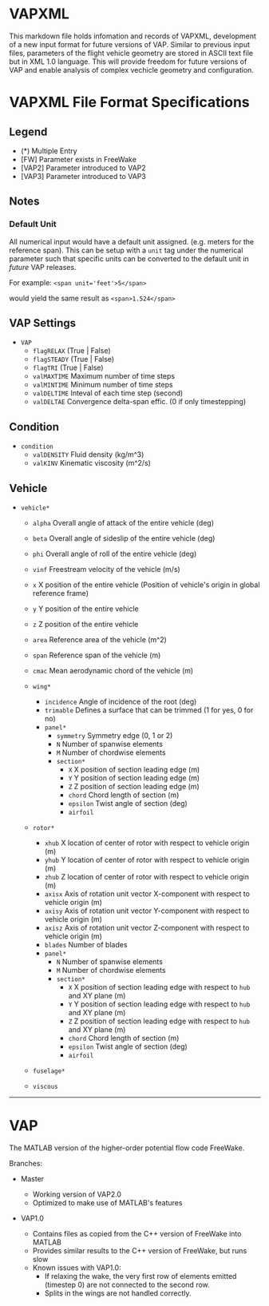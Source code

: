 # VAPXML
This markdown file holds infomation and records of VAPXML, development of a new input format for future versions of VAP. Similar to previous input files, parameters of the flight vehicle geometry are stored in ASCII text file but in XML 1.0 language. This will provide freedom for future versions of VAP and enable analysis of complex vechicle geometry and configuration. 


# VAPXML File Format Specifications
## Legend
- (\*)  Multiple Entry
- [FW] Parameter exists in FreeWake
- [VAP2] Parameter introduced to VAP2
- [VAP3] Parameter introduced to VAP3

## Notes
### Default Unit
All numerical input would have a default unit assigned. (e.g. meters for the reference span). This can be setup with a `unit` tag under the numerical parameter such that specific units can be converted to the default unit in *future* VAP releases.

For example:
`<span unit='feet'>5</span>` 

would yield the same result as
`<span>1.524</span>`


## VAP Settings
- `VAP`
	- `flagRELAX` (True | False)
	- `flagSTEADY` (True | False)
	- `flagTRI` (True | False)
	- `valMAXTIME` Maximum number of time steps
	- `valMINTIME` Minimum number of time steps
	- `valDELTIME` Inteval of each time step (second)
	- `valDELTAE` Convergence delta-span effic. (0 if only timestepping)



## Condition
- `condition`
	- `valDENSITY` Fluid density (kg/m^3)
	- `valKINV` Kinematic viscosity (m^2/s)


## Vehicle
- `vehicle*`
	- `alpha` Overall angle of attack of the entire vehicle (deg)
	- `beta` Overall angle of sideslip of the entire vehicle (deg)
	- `phi` Overall angle of roll of the entire vehicle (deg)
	- `vinf` Freestream velocity of the vehicle (m/s)
	- `x` X position of the entire vehicle (Position of vehicle's origin in global reference frame)
	- `y` Y position of the entire vehicle 
	- `z` Z position of the entire vehicle 
	- `area` Reference area of the vehicle (m^2)
	- `span` Reference span of the vehicle (m)
	- `cmac` Mean aerodynamic chord of the vehicle (m)
	
	- `wing*`
		- `incidence` Angle of incidence of the root (deg)
		- `trimable` Defines a surface that can be trimmed (1 for yes, 0 for no)
		- `panel*`
			- `symmetry` Symmetry edge (0, 1 or 2)
			- `N` Number of spanwise elements
			- `M` Number of chordwise elements
			- `section*`
				- `X` X position of section leading edge (m)
				- `Y` Y position of section leading edge (m)
				- `Z` Z position of section leading edge (m)
				- `chord` Chord length of section (m)
				- `epsilon` Twist angle of section (deg)
				- `airfoil`

	- `rotor*`
		- `xhub` X location of center of rotor with respect to vehicle origin (m)
		- `yhub` Y location of center of rotor with respect to vehicle origin (m)
		- `zhub` Z location of center of rotor with respect to vehicle origin (m)
		- `axisx` Axis of rotation unit vector X-component with respect to vehicle origin (m)
		- `axisy` Axis of rotation unit vector Y-component with respect to vehicle origin (m)
		- `axisz` Axis of rotation unit vector Z-component with respect to vehicle origin (m)
		- `blades` Number of blades
		- `panel*`
			- `N` Number of spanwise elements
			- `M` Number of chordwise elements
			- `section*`
				- `X` X position of section leading edge with respect to `hub` and XY plane (m)
				- `Y` Y position of section leading edge with respect to `hub` and XY plane (m)
				- `Z` Z position of section leading edge with respect to `hub` and XY plane (m)
				- `chord` Chord length of section (m)
				- `epsilon` Twist angle of section (deg)
				- `airfoil`
	- `fuselage*`
	- `viscous`

				
---

# VAP
The MATLAB version of the higher-order potential flow code FreeWake.

Branches:
- Master
    - Working version of VAP2.0
    - Optimized to make use of MATLAB's features

- VAP1.0
    - Contains files as copied from the C++ version of FreeWake into MATLAB
	- Provides similar results to the C++ version of FreeWake, but runs slow
    - Known issues with VAP1.0:
        - If relaxing the wake, the very first row of elements emitted (timestep 0) are not connected to the second row. 
        - Splits in the wings are not handled correctly.
